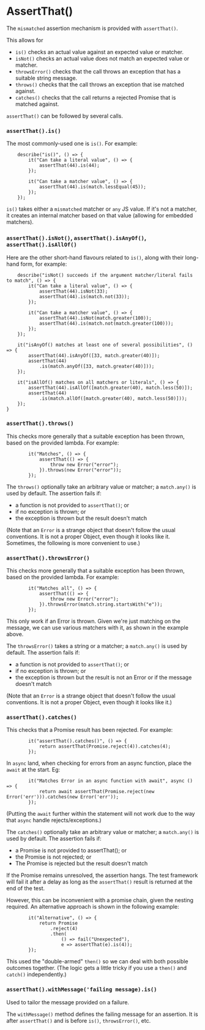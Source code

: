 # AssertThat()

The `mismatched` assertion mechanism is provided with `assertThat()`.

This allows for
  - `is()` checks an actual value against an expected value or matcher. 
  - `isNot()` checks an actual value does not match an expected value or matcher.
  - `throwsError()` checks that the call throws an exception that has a suitable string message.
  - `throws()` checks that the call throws an exception that ise matched against.
  - `catches()` checks that the call returns a rejected Promise that is matched against.

`assertThat()` can be followed by several calls. 

### `assertThat().is()`

The most commonly-used one is `is()`. For example:

```
    describe("is()", () => {
        it("Can take a literal value", () => {
            assertThat(44).is(44);
        });

        it("Can take a matcher value", () => {
            assertThat(44).is(match.lessEqual(45));
        });
    });
```

`is()` takes either a `mismatched` matcher or `any` JS value. 
If it's not a matcher, it creates an internal matcher based on that value (allowing for embedded matchers).

### `assertThat().isNot()`, `assertThat().isAnyOf()`, `assertThat().isAllOf()`

Here are the other short-hand flavours related to `is()`, along with their long-hand form, for example:

```
    describe("isNot() succeeds if the argument matcher/literal fails to match", () => {
        it("Can take a literal value", () => {
            assertThat(44).isNot(33);
            assertThat(44).is(match.not(33));
        });

        it("Can take a matcher value", () => {
            assertThat(44).isNot(match.greater(100));
            assertThat(44).is(match.not(match.greater(100)));
        });
    });

    it("isAnyOf() matches at least one of several possibilities", () => {
        assertThat(44).isAnyOf([33, match.greater(40)]);
        assertThat(44)
            .is(match.anyOf([33, match.greater(40)]));
    });

    it("isAllOf() matches on all matchers or literals", () => {
        assertThat(44).isAllOf([match.greater(40), match.less(50)]);
        assertThat(44)
            .is(match.allOf([match.greater(40), match.less(50)]));
    });
}
```

### `assertThat().throws()`

This checks more generally that a suitable exception has been thrown, based on the provided lambda. For example:

```
        it("Matches", () => {
            assertThat(() => {
                throw new Error("error");
            }).throws(new Error("error"));
        });
```

The `throws()` optionally take an arbitrary value or matcher; a `match.any()` is used by default.
The assertion fails if:

  - a function is not provided to `assertThat()`; or 
  - if no exception is thrown; or
  - the exception is thrown but the result doesn't match

(Note that an `Error` is a strange object that doesn't follow the usual conventions.
It is not a proper Object, even though it looks like it. Sometimes, the following is more convenient to use.)

### `assertThat().throwsError()`

This checks more generally that a suitable exception has been thrown, based on the provided lambda. For example:

```
        it("Matches all", () => {
            assertThat(() => {
                throw new Error("error");
            }).throwsError(match.string.startsWith("e"));
        });
```

This only work if an Error is thrown. 
Given we're just matching on the message, we can use various matchers with it, as shown in the example above.

The `throwsError()` takes a string or a matcher; a `match.any()` is used by default.
The assertion fails if:

  - a function is not provided to `assertThat()`; or 
  - if no exception is thrown; or
  - the exception is thrown but the result is not an Error or if the message doesn't match

(Note that an `Error` is a strange object that doesn't follow the usual conventions.
It is not a proper Object, even though it looks like it.)

### `assertThat().catches()`

This checks that a Promise result has been rejected. For example:

```
        it("assertThat().catches()", () => {
            return assertThat(Promise.reject(4)).catches(4);
        });
```

In `async` land, when checking for errors from an async function, place the `await` at the start. Eg:

```
        it("Matches Error in an async function with await", async () => {
            return await assertThat(Promise.reject(new Error('err'))).catches(new Error('err'));
        });
```

(Putting the `await` further within the statement will not work due to the way that `async` handle rejects/exceptions.)

The `catches()` optionally take an arbitrary value or matcher; a `match.any()` is used by default.
The assertion fails if:

  - a Promise is not provided to assertThat(); or
  - the Promise is not rejected; or
  - The Promise is rejected but the result doesn't match
  
If the Promise remains unresolved, the assertion hangs. 
The test framework will fail it after a delay as long as the `assertThat()` result is returned at the end of the test.

However, this can be inconvenient with a promise chain, given the nesting required. 
An alternative approach is shown in the following example:

```
        it("Alternative", () => {
            return Promise
                .reject(4)
                .then(
                    () => fail("Unexpected"),
                    e => assertThat(e).is(4));
        });
 ```

This used the "double-armed" `then()` so we can deal with both possible outcomes together. 
(The logic gets a little tricky if you use a `then()` and `catch()` independently.)

### `assertThat().withMessage('failing message).is()`

Used to tailor the message provided on a failure.

The `withMessage()` method defines the failing message for an assertion.
It is after `assertThat()` and is before `is()`, `throwsError()`, etc.